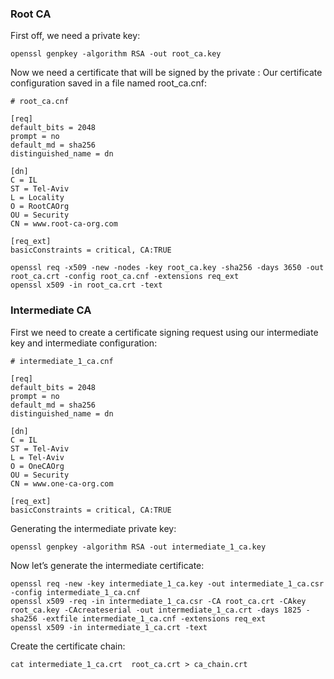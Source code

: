 
### Root CA
First off, we need a private key:
```
openssl genpkey -algorithm RSA -out root_ca.key
```

Now we need a certificate that will be signed by the private :
Our certificate configuration saved in a file named root_ca.cnf:

```
# root_ca.cnf

[req]
default_bits = 2048
prompt = no
default_md = sha256
distinguished_name = dn

[dn]
C = IL
ST = Tel-Aviv
L = Locality
O = RootCAOrg
OU = Security
CN = www.root-ca-org.com

[req_ext]
basicConstraints = critical, CA:TRUE

```

```
openssl req -x509 -new -nodes -key root_ca.key -sha256 -days 3650 -out root_ca.crt -config root_ca.cnf -extensions req_ext
openssl x509 -in root_ca.crt -text
```

### Intermediate CA

First we need to create a certificate signing request using our intermediate key and intermediate configuration:

```
# intermediate_1_ca.cnf

[req]
default_bits = 2048
prompt = no
default_md = sha256
distinguished_name = dn

[dn]
C = IL
ST = Tel-Aviv
L = Tel-Aviv
O = OneCAOrg
OU = Security
CN = www.one-ca-org.com

[req_ext]
basicConstraints = critical, CA:TRUE
```

Generating the intermediate private key:
```
openssl genpkey -algorithm RSA -out intermediate_1_ca.key
```

Now let’s generate the intermediate certificate:

```
openssl req -new -key intermediate_1_ca.key -out intermediate_1_ca.csr -config intermediate_1_ca.cnf
openssl x509 -req -in intermediate_1_ca.csr -CA root_ca.crt -CAkey root_ca.key -CAcreateserial -out intermediate_1_ca.crt -days 1825 -sha256 -extfile intermediate_1_ca.cnf -extensions req_ext
openssl x509 -in intermediate_1_ca.crt -text
```

Create the certificate chain:

```
cat intermediate_1_ca.crt  root_ca.crt > ca_chain.crt
```


